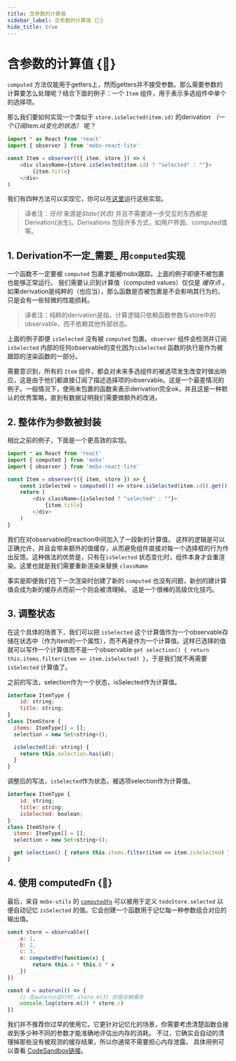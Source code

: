 ```yaml
---
title: 含参数的计算值
sidebar_label: 含参数的计算值 {🚀}
hide_title: true
---
```


<script async type="text/javascript" src="//cdn.carbonads.com/carbon.js?serve=CEBD4KQ7&placement=mobxjsorg" id="_carbonads_js"></script>

# 含参数的计算值 {🚀}

`computed` 方法仅能用于getters上，然而getters并不接受参数。那么需要参数的计算要怎么处理呢？结合下面的例子：一个 `Item` 组件，用于表示多选组件中单个的选择项。

那么我们要如何实现一个类似于 `store.isSelected(item.id)` 的derivation _（一个订阅item.id变化的状态）_ 呢？

```javascript
import * as React from 'react'
import { observer } from 'mobx-react-lite'

const Item = observer(({ item, store }) => (
    <div className={store.isSelected(item.id) ? "selected" : ""}>
        {item.title}
    </div>
)
```

我们有四种方法可以实现它，你可以在[这里](https://codesandbox.io/s/multi-selection-odup1?file=/src/index.tsx)运行这些实现。

> 译者注：*任何* 来源是*State(状态)* 并且不需要进一步交互的东西都是 Derivation(派生)。Derivations 包括许多方式，如用户界面、computed值等。

## 1. Derivation不一定_需要_ 用`computed`实现


一个函数不一定要被 `computed` 包裹才能被mobx跟踪。上面的例子即便不被包裹也能够正常运行。
我们需要认识到计算值（computed values）仅仅是 _缓存点_ 。
如果derivation是纯粹的（也应当），那么函数是否被包裹是不会影响其行为的，只是会有一些轻微的性能损耗。

> 译者注：纯粹的derivation是指，计算逻辑只依赖函数参数与store中的observable，而不依赖其他外部状态。

上面的例子即便 `isSelected` 没有被 `computed` 包裹。`observer` 组件会检测并订阅 `isSelected` 内部的任何observable的变化因为`isSelected` 函数的执行是作为被跟踪的渲染函数的一部分。

需要意识到，所有的 `Item` 组件，都会对未来多选组件的被选项发生改变时做出响应，这是由于他们都直接订阅了描述选择项的observable。这是一个最差情况的例子。一般情况下，使用未包裹的函数来表示derivation完全ok，并且这是一种默认的优秀策略，直到有数据证明我们需要做额外的改进。

## 2. 整体作为参数被封装

相比之前的例子，下面是一个更高效的实现。

```javascript
import * as React from 'react'
import { computed } from 'mobx'
import { observer } from 'mobx-react-lite'

const Item = observer(({ item, store }) => {
    const isSelected = computed(() => store.isSelected(item.id)).get()
    return (
        <div className={isSelected ? "selected" : ""}>
            {item.title}
        </div>
    )
}
```

我们在对observable的reaction中间加入了一段新的计算值。
这样的逻辑是可以正确允许，并且会带来额外的值缓存，从而避免组件直接对每一个选择框的行为作出反馈。这种做法的优势是，只有在`isSelected` 状态变化时，组件本身才会重渲染。这里也就是我们需要重新渲染来替换 `className`

事实是即便我们在下一次渲染时创建了新的 `computed` 也没有问题，新创的建计算值会成为新的缓存点而前一个则会被清理掉。
这是一个很棒的高级优化技巧。

## 3. 调整状态

在这个具体的场景下，我们可以把 `isSelected` 这个计算值作为一个observable存储在状态中（作为Item的一个属性），而不再是作为一个计算值。这样已选择的值就可以写作一个计算值而不是一个observable `get selection() { return this.items.filter(item => item.isSelected) }`，于是我们就不再需要 `isSelected` 计算值了。

之前的写法，selection作为一个状态，isSelected作为计算值。
```js
interface ItemType {
    id: string;
    title: string;
}
class ItemStore {
  items: ItemType[] = [];
  selection = new Set<string>();

  isSelected(id: string) {
    return this.selection.has(id);
  }
}
```

调整后的写法，`isSelected`作为状态，被选项selection作为计算值。
```js
interface ItemType {
    id: string;
    title: string;
    isSelected: boolean;
}
class ItemStore {
  items: ItemType[] = [];
  selection = new Set<string>();

  get selection() { return this.items.filter(item => item.isSelected) }
}
```

## 4. 使用 computedFn {🚀}

最后，来自 `mobx-utils` 的 [`computedFn`](https://github.com/mobxjs/mobx-utils#computedfn)  可以被用于定义 `todoStore.selected` 以便自动记忆 `isSelected` 的值。它会创建一个函数用于记忆每一种参数组合对应的输出值。

```js
const store = observable({
    a: 1,
    b: 2,
    c: 3,
    m: computedFn(function(x) {
        return this.a * this.b * x
    })
})

const d = autorun(() => {
    // 在autorun运行时，store.m(3) 的值会被缓存
    console.log(store.m(3) * store.c)
})
```

我们并不推荐你过早的使用它。它更针对记忆化的场景，你需要考虑清楚函数会接收到多少种不同的参数才能准确地评估出内存的消耗。
不过，它确实会自动的清理掉那些没有被观测的缓存结果，所以你通常不需要担心内存泄露。
具体用例可以查看 [CodeSandbox链接](https://codesandbox.io/s/multi-selection-odup1?file=/src/index.tsx)。
